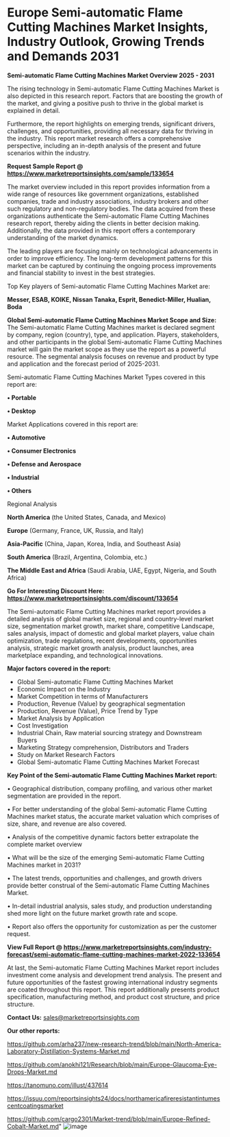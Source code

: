 # Europe Semi-automatic Flame Cutting Machines Market Insights, Industry Outlook, Growing Trends and Demands 2031

<Strong> Semi-automatic Flame Cutting Machines Market Overview 2025 - 2031</strong>

The rising technology in Semi-automatic Flame Cutting Machines Market is also depicted in this research report. Factors that are boosting the growth of the market, and giving a positive push to thrive in the global market is explained in detail.

Furthermore, the report highlights on emerging trends, significant drivers, challenges, and opportunities, providing all necessary data for thriving in the industry. This report market research offers a comprehensive perspective, including an in-depth analysis of the present and future scenarios within the industry.

<strong>Request Sample Report @ <a href=https://www.marketreportsinsights.com/sample/133654>https://www.marketreportsinsights.com/sample/133654</a></strong>

The market overview included in this report provides information from a wide range of resources like government organizations, established companies, trade and industry associations, industry brokers and other such regulatory and non-regulatory bodies. The data acquired from these organizations authenticate the Semi-automatic Flame Cutting Machines research report, thereby aiding the clients in better decision making. Additionally, the data provided in this report offers a contemporary understanding of the market dynamics.

The leading players are focusing mainly on technological advancements in order to improve efficiency. The long-term development patterns for this market can be captured by continuing the ongoing process improvements and financial stability to invest in the best strategies.

Top Key players of Semi-automatic Flame Cutting Machines Market are:

<strong>Messer, ESAB, KOIKE, Nissan Tanaka, Esprit, Benedict-Miller, Hualian, Boda</strong>

<strong><b>Global Semi-automatic Flame Cutting Machines Market Scope and Size:</b></strong>
The Semi-automatic Flame Cutting Machines market is declared segment by company, region (country), type, and application. Players, stakeholders, and other participants in the global Semi-automatic Flame Cutting Machines market will gain the market scope as they use the report as a powerful resource. The segmental analysis focuses on revenue and product by type and application and the forecast period of 2025-2031.

Semi-automatic Flame Cutting Machines Market Types covered in this report are:

<strong>• Portable

• Desktop</strong>

Market Applications covered in this report are:

<strong>• Automotive

• Consumer Electronics

• Defense and Aerospace

• Industrial

• Others</strong> 

Regional Analysis

<strong>North America</strong> (the United States, Canada, and Mexico)

<strong>Europe</strong> (Germany, France, UK, Russia, and Italy)

<strong>Asia-Pacific</strong> (China, Japan, Korea, India, and Southeast Asia)

<strong>South America</strong> (Brazil, Argentina, Colombia, etc.)

<strong>The Middle East and Africa</strong> (Saudi Arabia, UAE, Egypt, Nigeria, and South Africa)

<strong>Go For Interesting Discount Here: <a href=https://www.marketreportsinsights.com/discount/133654>https://www.marketreportsinsights.com/discount/133654</a></strong>

The Semi-automatic Flame Cutting Machines market report provides a detailed analysis of global market size, regional and country-level market size, segmentation market growth, market share, competitive Landscape, sales analysis, impact of domestic and global market players, value chain optimization, trade regulations, recent developments, opportunities analysis, strategic market growth analysis, product launches, area marketplace expanding, and technological innovations.

<strong><b>Major factors covered in the report:</b></strong>
<ul>
  <li>Global Semi-automatic Flame Cutting Machines Market </li>
  <li>Economic Impact on the Industry</li>
  <li>Market Competition in terms of Manufacturers</li>
  <li>Production, Revenue (Value) by geographical segmentation</li>
  <li>Production, Revenue (Value), Price Trend by Type</li>
  <li>Market Analysis by Application</li>
  <li>Cost Investigation</li>
  <li>Industrial Chain, Raw material sourcing strategy and Downstream Buyers</li>
  <li>Marketing Strategy comprehension, Distributors and Traders</li>
  <li>Study on Market Research Factors</li>
  <li>Global Semi-automatic Flame Cutting Machines Market Forecast</li>
</ul>

<strong><b>Key Point of the Semi-automatic Flame Cutting Machines Market report:</b></strong>

• Geographical distribution, company profiling, and various other market segmentation are provided in the report.

• For better understanding of the global Semi-automatic Flame Cutting Machines market status, the accurate market valuation which comprises of size, share, and revenue are also covered.

• Analysis of the competitive dynamic factors better extrapolate the complete market overview

• What will be the size of the emerging Semi-automatic Flame Cutting Machines market in 2031?

• The latest trends, opportunities and challenges, and growth drivers provide better construal of the Semi-automatic Flame Cutting Machines Market.

• In-detail industrial analysis, sales study, and production understanding shed more light on the future market growth rate and scope.

• Report also offers the opportunity for customization as per the customer request.

<strong><b>View Full Report @ <a href=https://www.marketreportsinsights.com/industry-forecast/semi-automatic-flame-cutting-machines-market-2022-133654>https://www.marketreportsinsights.com/industry-forecast/semi-automatic-flame-cutting-machines-market-2022-133654</a></b></strong>


At last, the Semi-automatic Flame Cutting Machines Market report includes investment come analysis and development trend analysis. The present and future opportunities of the fastest growing international industry segments are coated throughout this report. This report additionally presents product specification, manufacturing method, and product cost structure, and price structure.

<strong>Contact Us:</strong>
sales@marketreportsinsights.com

<strong>Our other reports:</strong>

<a href=https://github.com/arha237/new-research-trend/blob/main/North-America-Laboratory-Distillation-Systems-Market.md>https://github.com/arha237/new-research-trend/blob/main/North-America-Laboratory-Distillation-Systems-Market.md</a>

<a href=https://github.com/anokhi121/Research/blob/main/Europe-Glaucoma-Eye-Drops-Market.md>https://github.com/anokhi121/Research/blob/main/Europe-Glaucoma-Eye-Drops-Market.md</a>

<a href=https://tanomuno.com/illust/437614>https://tanomuno.com/illust/437614</a>

<a href=https://issuu.com/reportsinsights24/docs/northamericafireresistantintumescentcoatingsmarket>https://issuu.com/reportsinsights24/docs/northamericafireresistantintumescentcoatingsmarket</a>

<a href=https://github.com/cargo2301/Market-trend/blob/main/Europe-Refined-Cobalt-Market.md>https://github.com/cargo2301/Market-trend/blob/main/Europe-Refined-Cobalt-Market.md</a>"
![image](https://github.com/user-attachments/assets/5fe6d429-0c2f-4fbd-b599-4f97a36e4f16)
